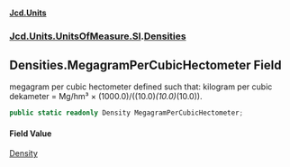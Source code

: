 #### [Jcd.Units](index 'index')
### [Jcd.Units.UnitsOfMeasure.SI](Jcd.Units.UnitsOfMeasure.SI 'Jcd.Units.UnitsOfMeasure.SI').[Densities](Densities 'Jcd.Units.UnitsOfMeasure.SI.Densities')

## Densities.MegagramPerCubicHectometer Field

megagram per cubic hectometer defined such that: kilogram per cubic dekameter = Mg/hm³ ×
(1000.0)/((10.0)*(10.0)*(10.0)).

```csharp
public static readonly Density MegagramPerCubicHectometer;
```

#### Field Value
[Density](Density 'Jcd.Units.UnitTypes.Density')